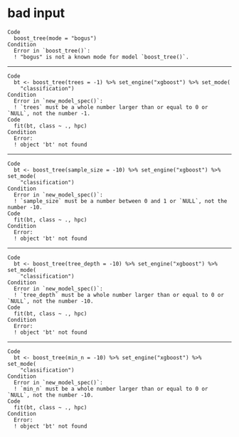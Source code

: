 # bad input

    Code
      boost_tree(mode = "bogus")
    Condition
      Error in `boost_tree()`:
      ! "bogus" is not a known mode for model `boost_tree()`.

---

    Code
      bt <- boost_tree(trees = -1) %>% set_engine("xgboost") %>% set_mode(
        "classification")
    Condition
      Error in `new_model_spec()`:
      ! `trees` must be a whole number larger than or equal to 0 or `NULL`, not the number -1.
    Code
      fit(bt, class ~ ., hpc)
    Condition
      Error:
      ! object 'bt' not found

---

    Code
      bt <- boost_tree(sample_size = -10) %>% set_engine("xgboost") %>% set_mode(
        "classification")
    Condition
      Error in `new_model_spec()`:
      ! `sample_size` must be a number between 0 and 1 or `NULL`, not the number -10.
    Code
      fit(bt, class ~ ., hpc)
    Condition
      Error:
      ! object 'bt' not found

---

    Code
      bt <- boost_tree(tree_depth = -10) %>% set_engine("xgboost") %>% set_mode(
        "classification")
    Condition
      Error in `new_model_spec()`:
      ! `tree_depth` must be a whole number larger than or equal to 0 or `NULL`, not the number -10.
    Code
      fit(bt, class ~ ., hpc)
    Condition
      Error:
      ! object 'bt' not found

---

    Code
      bt <- boost_tree(min_n = -10) %>% set_engine("xgboost") %>% set_mode(
        "classification")
    Condition
      Error in `new_model_spec()`:
      ! `min_n` must be a whole number larger than or equal to 0 or `NULL`, not the number -10.
    Code
      fit(bt, class ~ ., hpc)
    Condition
      Error:
      ! object 'bt' not found

